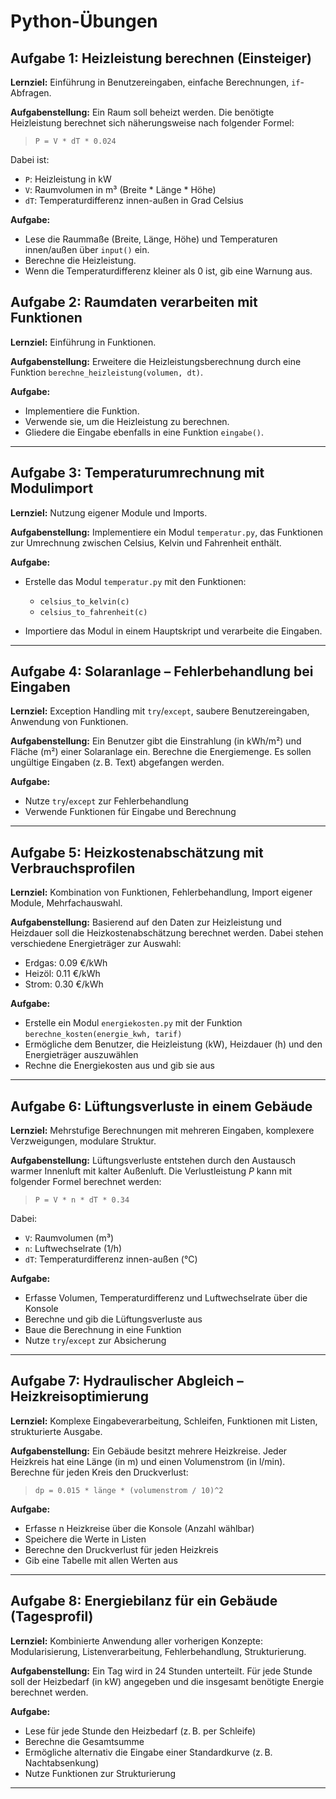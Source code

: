 # Python-Übungen

## Aufgabe 1: Heizleistung berechnen (Einsteiger)

**Lernziel:** Einführung in Benutzereingaben, einfache Berechnungen, `if`-Abfragen.

**Aufgabenstellung:**
Ein Raum soll beheizt werden. Die benötigte Heizleistung berechnet sich näherungsweise nach folgender Formel:

> `P = V * dT * 0.024`

Dabei ist:

* `P`: Heizleistung in kW
* `V`: Raumvolumen in m³ (Breite \* Länge \* Höhe)
* `dT`: Temperaturdifferenz innen-außen in Grad Celsius

**Aufgabe:**

* Lese die Raummaße (Breite, Länge, Höhe) und Temperaturen innen/außen über `input()` ein.
* Berechne die Heizleistung.
* Wenn die Temperaturdifferenz kleiner als 0 ist, gib eine Warnung aus.

<!-- ### Musterlösung Aufgabe 1

```python
breite = float(input("Breite des Raumes (m): "))
laenge = float(input("Länge des Raumes (m): "))
hoehe = float(input("Höhe des Raumes (m): "))
t_innen = float(input("Innentemperatur (Grad Celsius): "))
t_aussen = float(input("Außentemperatur (Grad Celsius): "))

volumen = breite * laenge * hoehe
dt = t_innen - t_aussen

if dt < 0:
    print("Warnung: Innentemperatur ist kälter als außen!")

leistung = volumen * dt * 0.024
print(f"Benötigte Heizleistung: {leistung:.2f} kW")
```

--- -->

## Aufgabe 2: Raumdaten verarbeiten mit Funktionen

**Lernziel:** Einführung in Funktionen.

**Aufgabenstellung:**
Erweitere die Heizleistungsberechnung durch eine Funktion `berechne_heizleistung(volumen, dt)`.

**Aufgabe:**

* Implementiere die Funktion.
* Verwende sie, um die Heizleistung zu berechnen.
* Gliedere die Eingabe ebenfalls in eine Funktion `eingabe()`.

<!-- ### Musterlösung Aufgabe 2

```python
def eingabe():
    breite = float(input("Breite (m): "))
    laenge = float(input("Länge (m): "))
    hoehe = float(input("Höhe (m): "))
    t_innen = float(input("Innentemperatur: "))
    t_aussen = float(input("Außentemperatur: "))
    return breite * laenge * hoehe, t_innen - t_aussen

def berechne_heizleistung(volumen, dt):
    return volumen * dt * 0.024

volumen, dt = eingabe()
leistung = berechne_heizleistung(volumen, dt)
print(f"Benötigte Heizleistung: {leistung:.2f} kW")
``` -->

---

## Aufgabe 3: Temperaturumrechnung mit Modulimport

**Lernziel:** Nutzung eigener Module und Imports.

**Aufgabenstellung:**
Implementiere ein Modul `temperatur.py`, das Funktionen zur Umrechnung zwischen Celsius, Kelvin und Fahrenheit enthält.

**Aufgabe:**

* Erstelle das Modul `temperatur.py` mit den Funktionen:

  * `celsius_to_kelvin(c)`
  * `celsius_to_fahrenheit(c)`
* Importiere das Modul in einem Hauptskript und verarbeite die Eingaben.

<!-- ### Musterlösung `temperatur.py`

```python
def celsius_to_kelvin(c):
    return c + 273.15

def celsius_to_fahrenheit(c):
    return c * 9/5 + 32
```

### Hauptprogramm `main.py`

```python
import temperatur

c = float(input("Temperatur in Celsius: "))
print(f"In Kelvin: {temperatur.celsius_to_kelvin(c):.2f} K")
print(f"In Fahrenheit: {temperatur.celsius_to_fahrenheit(c):.2f} °F")
```-->

--- 

## Aufgabe 4: Solaranlage – Fehlerbehandlung bei Eingaben

**Lernziel:** Exception Handling mit `try`/`except`, saubere Benutzereingaben, Anwendung von Funktionen.

**Aufgabenstellung:**
Ein Benutzer gibt die Einstrahlung (in kWh/m²) und Fläche (m²) einer Solaranlage ein. Berechne die Energiemenge. Es sollen ungültige Eingaben (z. B. Text) abgefangen werden.

**Aufgabe:**

* Nutze `try`/`except` zur Fehlerbehandlung
* Verwende Funktionen für Eingabe und Berechnung

<!-- ### Musterlösung Aufgabe 4

```python
def eingabe_float(prompt):
    while True:
        try:
            return float(input(prompt))
        except ValueError:
            print("Ungültige Eingabe, bitte Zahl eingeben.")

def berechne_energie(einstrahlung, flaeche):
    return einstrahlung * flaeche

print("Berechnung der Solarenergie")
e = eingabe_float("Einstrahlung (kWh/m²): ")
f = eingabe_float("Fläche der Anlage (m²): ")
energie = berechne_energie(e, f)
print(f"Erzeugte Energie: {energie:.2f} kWh")
``` -->

---

## Aufgabe 5: Heizkostenabschätzung mit Verbrauchsprofilen

**Lernziel:** Kombination von Funktionen, Fehlerbehandlung, Import eigener Module, Mehrfachauswahl.

**Aufgabenstellung:**
Basierend auf den Daten zur Heizleistung und Heizdauer soll die Heizkostenabschätzung berechnet werden.
Dabei stehen verschiedene Energieträger zur Auswahl:

* Erdgas: 0.09 €/kWh
* Heizöl: 0.11 €/kWh
* Strom: 0.30 €/kWh

**Aufgabe:**

* Erstelle ein Modul `energiekosten.py` mit der Funktion `berechne_kosten(energie_kwh, tarif)`
* Ermögliche dem Benutzer, die Heizleistung (kW), Heizdauer (h) und den Energieträger auszuwählen
* Rechne die Energiekosten aus und gib sie aus

<!-- ### Musterlösung `energiekosten.py`

```python
def berechne_kosten(energie_kwh, tarif):
    return energie_kwh * tarif
```

### Hauptprogramm

```python
import energiekosten

tarife = {
    "gas": 0.09,
    "oel": 0.11,
    "strom": 0.30
}

try:
    leistung = float(input("Heizleistung (kW): "))
    dauer = float(input("Heizdauer (h): "))
    traeger = input("Energieträger (gas/oel/strom): ").lower()
    if traeger not in tarife:
        raise ValueError("Unbekannter Energieträger")

    energie = leistung * dauer
    kosten = energiekosten.berechne_kosten(energie, tarife[traeger])
    print(f"Gesamtkosten: {kosten:.2f} €")

except ValueError as e:
    print(f"Fehler: {e}")
``` -->

---

## Aufgabe 6: Lüftungsverluste in einem Gebäude

**Lernziel:** Mehrstufige Berechnungen mit mehreren Eingaben, komplexere Verzweigungen, modulare Struktur.

**Aufgabenstellung:**
Lüftungsverluste entstehen durch den Austausch warmer Innenluft mit kalter Außenluft. Die Verlustleistung $P$ kann mit folgender Formel berechnet werden:

> `P = V * n * dT * 0.34`

Dabei:

* `V`: Raumvolumen (m³)
* `n`: Luftwechselrate (1/h)
* `dT`: Temperaturdifferenz innen-außen (°C)

**Aufgabe:**

* Erfasse Volumen, Temperaturdifferenz und Luftwechselrate über die Konsole
* Berechne und gib die Lüftungsverluste aus
* Baue die Berechnung in eine Funktion
* Nutze `try`/`except` zur Absicherung

<!-- ### Musterlösung

```python
def berechne_lueftungsverlust(volumen, luftwechsel, dt):
    return volumen * luftwechsel * dt * 0.34

try:
    v = float(input("Raumvolumen in m³: "))
    n = float(input("Luftwechselrate (1/h): "))
    dt = float(input("Temperaturdifferenz (°C): "))
    verlust = berechne_lueftungsverlust(v, n, dt)
    print(f"Lüftungsverlust: {verlust:.2f} W")
except ValueError:
    print("Ungültige Eingabe")
``` -->

---

## Aufgabe 7: Hydraulischer Abgleich – Heizkreisoptimierung

**Lernziel:** Komplexe Eingabeverarbeitung, Schleifen, Funktionen mit Listen, strukturierte Ausgabe.

**Aufgabenstellung:**
Ein Gebäude besitzt mehrere Heizkreise. Jeder Heizkreis hat eine Länge (in m) und einen Volumenstrom (in l/min). Berechne für jeden Kreis den Druckverlust:

> `dp = 0.015 * länge * (volumenstrom / 10)^2`

**Aufgabe:**

* Erfasse n Heizkreise über die Konsole (Anzahl wählbar)
* Speichere die Werte in Listen
* Berechne den Druckverlust für jeden Heizkreis
* Gib eine Tabelle mit allen Werten aus

<!-- ### Musterlösung

```python
def druckverlust(l, q):
    return 0.015 * l * (q / 10) ** 2

anzahl = int(input("Anzahl Heizkreise: "))
laengen = []
stroeme = []
druckverluste = []

for i in range(anzahl):
    l = float(input(f"Länge Kreis {i+1} (m): "))
    q = float(input(f"Volumenstrom Kreis {i+1} (l/min): "))
    laengen.append(l)
    stroeme.append(q)
    druckverluste.append(druckverlust(l, q))

print("\nHeizkreis | Länge (m) | Strom (l/min) | Druckverlust (Pa)")
for i in range(anzahl):
    print(f"{i+1:^9} | {laengen[i]:^9} | {stroeme[i]:^14} | {druckverluste[i]:^17.2f}")
``` -->

---

## Aufgabe 8: Energiebilanz für ein Gebäude (Tagesprofil)

**Lernziel:** Kombinierte Anwendung aller vorherigen Konzepte: Modularisierung, Listenverarbeitung, Fehlerbehandlung, Strukturierung.

**Aufgabenstellung:**
Ein Tag wird in 24 Stunden unterteilt. Für jede Stunde soll der Heizbedarf (in kW) angegeben und die insgesamt benötigte Energie berechnet werden.

**Aufgabe:**

* Lese für jede Stunde den Heizbedarf (z. B. per Schleife)
* Berechne die Gesamtsumme
* Ermögliche alternativ die Eingabe einer Standardkurve (z. B. Nachtabsenkung)
* Nutze Funktionen zur Strukturierung

<!-- ### Musterlösung

```python
def eingabe_profil():
    werte = []
    print("Heizbedarf für jede Stunde eingeben:")
    for h in range(24):
        while True:
            try:
                wert = float(input(f"{h:02d} Uhr: "))
                werte.append(wert)
                break
            except ValueError:
                print("Bitte gültige Zahl eingeben.")
    return werte

def berechne_energie(profil):
    return sum(profil)

profil = eingabe_profil()
total = berechne_energie(profil)
print(f"Gesamter Energiebedarf: {total:.2f} kWh")
``` -->

---
